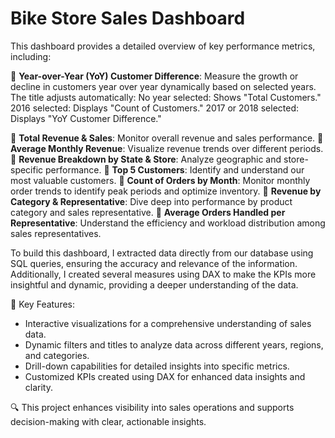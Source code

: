# Bike Store Sales Dashboard

This dashboard provides a detailed overview of key performance metrics, including:

🔹 **Year-over-Year (YoY) Customer Difference**: Measure the growth or decline in customers year over year dynamically based on selected years. The title adjusts automatically:
No year selected: Shows "Total Customers."
2016 selected: Displays "Count of Customers."
2017 or 2018 selected: Displays "YoY Customer Difference."

🔹 **Total Revenue & Sales**: Monitor overall revenue and sales performance.
🔹 **Average Monthly Revenue**: Visualize revenue trends over different periods.
🔹 **Revenue Breakdown by State & Store**: Analyze geographic and store-specific performance.
🔹 **Top 5 Customers**: Identify and understand our most valuable customers.
🔹 **Count of Orders by Month**: Monitor monthly order trends to identify peak periods and optimize inventory.
🔹 **Revenue by Category & Representative**: Dive deep into performance by product category and sales representative.
🔹 **Average Orders Handled per Representative**: Understand the efficiency and workload distribution among sales representatives.

To build this dashboard, I extracted data directly from our database using SQL queries, ensuring the accuracy and relevance of the information. Additionally, I created several measures using DAX to make the KPIs more insightful and dynamic, providing a deeper understanding of the data.

💼 Key Features:
- Interactive visualizations for a comprehensive understanding of sales data.
- Dynamic filters and titles to analyze data across different years, regions, and categories.
- Drill-down capabilities for detailed insights into specific metrics.
- Customized KPIs created using DAX for enhanced data insights and clarity.

🔍 This project enhances visibility into sales operations and supports decision-making with clear, actionable insights.

